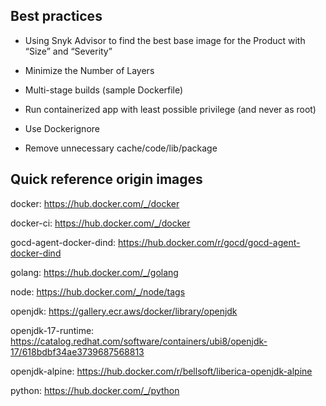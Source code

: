 ## Best practices
* Using Snyk Advisor to find the best base image for the Product with “Size” and “Severity”

* Minimize the Number of Layers

* Multi-stage builds (sample Dockerfile)

* Run containerized app with least possible privilege (and never as root)

* Use Dockerignore

* Remove unnecessary cache/code/lib/package


## Quick reference origin images
docker: https://hub.docker.com/_/docker

docker-ci: https://hub.docker.com/_/docker

gocd-agent-docker-dind: https://hub.docker.com/r/gocd/gocd-agent-docker-dind

golang: https://hub.docker.com/_/golang

node: https://hub.docker.com/_/node/tags

openjdk: https://gallery.ecr.aws/docker/library/openjdk

openjdk-17-runtime: https://catalog.redhat.com/software/containers/ubi8/openjdk-17/618bdbf34ae3739687568813

openjdk-alpine: https://hub.docker.com/r/bellsoft/liberica-openjdk-alpine

python: https://hub.docker.com/_/python